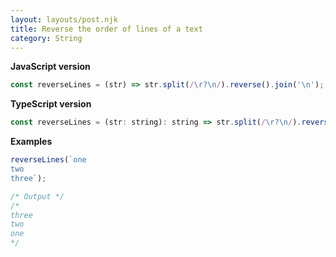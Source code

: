 ```yaml
---
layout: layouts/post.njk
title: Reverse the order of lines of a text
category: String
---
```


**JavaScript version**

```js
const reverseLines = (str) => str.split(/\r?\n/).reverse().join('\n');
```

**TypeScript version**

```js
const reverseLines = (str: string): string => str.split(/\r?\n/).reverse().join('\n');
```

**Examples**

```js
reverseLines(`one
two
three`);

/* Output */
/*
three
two
one
*/
```
